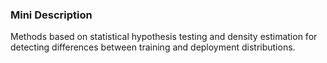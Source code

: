 ### Mini Description

Methods based on statistical hypothesis testing and density estimation for detecting differences between training and deployment distributions.
